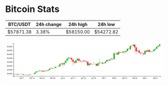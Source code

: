 # Bitcoin Stats

BTC/USDT|24h change|24h high|24h low|
|---|---|---|---|
|$57871.38|3.38%|$58150.00|$54272.82|

<img src="./chart.svg">
